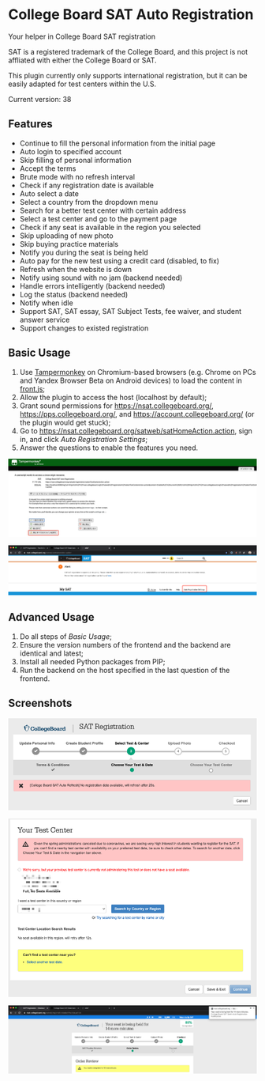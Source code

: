 # College Board SAT Auto Registration

Your helper in College Board SAT registration

SAT is a registered trademark of the College Board, and this project is not affliated with either the College Board or SAT.

This plugin currently only supports international registration, but it can be easily adapted for test centers within the U.S.

Current version: 38

Features
---
- Continue to fill the personal information from the initial page
- Auto login to specified account
- Skip filling of personal information
- Accept the terms
- Brute mode with no refresh interval
- Check if any registration date is available
- Auto select a date
- Select a country from the dropdown menu
- Search for a better test center with certain address
- Select a test center and go to the payment page
- Check if any seat is available in the region you selected
- Skip uploading of new photo
- Skip buying practice materials
- Notify you during the seat is being held
- Auto pay for the new test using a credit card (disabled, to fix)
- Refresh when the website is down
- Notify using sound with no jam (backend needed)
- Handle errors intelligently (backend needed)
- Log the status (backend needed)
- Notify when idle
- Support SAT, SAT essay, SAT Subject Tests, fee waiver, and student answer service
- Support changes to existed registration

Basic Usage
---
1. Use [Tampermonkey](https://chrome.google.com/webstore/detail/tampermonkey/dhdgffkkebhmkfjojejmpbldmpobfkfo) on Chromium-based browsers (e.g. Chrome on PCs and Yandex Browser Beta on Android devices) to load the content in [front.js](front.js);
2. Allow the plugin to access the host (localhost by default);
3. Grant sound permissions for https://nsat.collegeboard.org/, https://pps.collegeboard.org/, and https://account.collegeboard.org/ (or the plugin would get stuck);
4. Go to https://nsat.collegeboard.org/satweb/satHomeAction.action, sign in, and click *Auto Registration Settings*;
5. Answer the questions to enable the features you need.

![Host](img/connect.png)

![Settings](img/settings.png)

Advanced Usage
---
1. Do all steps of *Basic Usage*;
2. Ensure the version numbers of the frontend and the backend are identical and latest;
3. Install all needed Python packages from PIP;
4. Run the backend on the host specified in the last question of the frontend.

Screenshots
---
![Refresh](img/refresh.png)

![Test Center](img/tc.png)

![Held](img/held.png)
